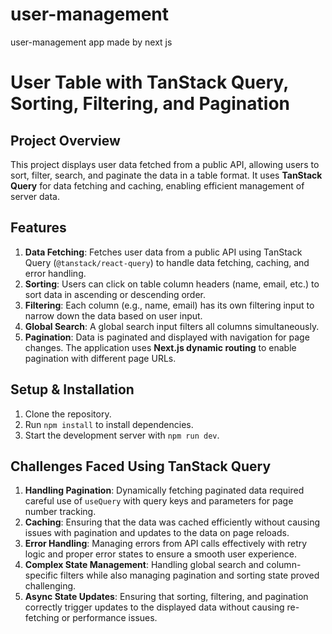 # user-management
user-management app made by next js

# User Table with TanStack Query, Sorting, Filtering, and Pagination

## Project Overview
This project displays user data fetched from a public API, allowing users to sort, filter, search, and paginate the data in a table format. It uses **TanStack Query** for data fetching and caching, enabling efficient management of server data.

## Features
1. **Data Fetching**: Fetches user data from a public API using TanStack Query (`@tanstack/react-query`) to handle data fetching, caching, and error handling.
2. **Sorting**: Users can click on table column headers (name, email, etc.) to sort data in ascending or descending order.
3. **Filtering**: Each column (e.g., name, email) has its own filtering input to narrow down the data based on user input.
4. **Global Search**: A global search input filters all columns simultaneously.
5. **Pagination**: Data is paginated and displayed with navigation for page changes. The application uses **Next.js dynamic routing** to enable pagination with different page URLs.

## Setup & Installation
1. Clone the repository.
2. Run `npm install` to install dependencies.
3. Start the development server with `npm run dev`.

## Challenges Faced Using TanStack Query
1. **Handling Pagination**: Dynamically fetching paginated data required careful use of `useQuery` with query keys and parameters for page number tracking.
2. **Caching**: Ensuring that the data was cached efficiently without causing issues with pagination and updates to the data on page reloads.
3. **Error Handling**: Managing errors from API calls effectively with retry logic and proper error states to ensure a smooth user experience.
4. **Complex State Management**: Handling global search and column-specific filters while also managing pagination and sorting state proved challenging.
5. **Async State Updates**: Ensuring that sorting, filtering, and pagination correctly trigger updates to the displayed data without causing re-fetching or performance issues.


